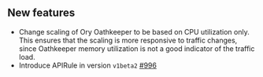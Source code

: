 ## New features

- Change scaling of Ory Oathkeeper to be based on CPU utilization only. This ensures that the scaling is more responsive to traffic changes, since Oathkeeper memory utilization is not a good indicator of the traffic load.
- Introduce APIRule in version `v1beta2` [#996](https://github.com/kyma-project/api-gateway/pull/996)
